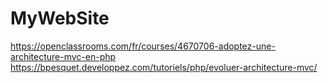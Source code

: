 # MyWebSite

https://openclassrooms.com/fr/courses/4670706-adoptez-une-architecture-mvc-en-php
https://bpesquet.developpez.com/tutoriels/php/evoluer-architecture-mvc/
